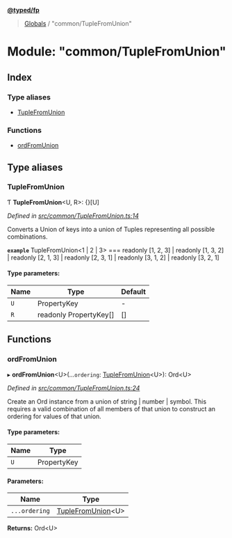 **[@typed/fp](../README.md)**

> [Globals](../globals.md) / "common/TupleFromUnion"

# Module: "common/TupleFromUnion"

## Index

### Type aliases

* [TupleFromUnion](_common_tuplefromunion_.md#tuplefromunion)

### Functions

* [ordFromUnion](_common_tuplefromunion_.md#ordfromunion)

## Type aliases

### TupleFromUnion

Ƭ  **TupleFromUnion**\<U, R>: {}[U]

*Defined in [src/common/TupleFromUnion.ts:14](https://github.com/TylorS/typed-fp/blob/559f273/src/common/TupleFromUnion.ts#L14)*

Converts a Union of keys into a union of Tuples representing all possible combinations.

**`example`** 
TupleFromUnion<1 | 2 | 3> === readonly [1, 2, 3]
 | readonly [1, 3, 2]
 | readonly [2, 1, 3]
 | readonly [2, 3, 1]
 | readonly [3, 1, 2]
 | readonly [3, 2, 1]

#### Type parameters:

Name | Type | Default |
------ | ------ | ------ |
`U` | PropertyKey | - |
`R` | readonly PropertyKey[] | [] |

## Functions

### ordFromUnion

▸ **ordFromUnion**\<U>(...`ordering`: [TupleFromUnion](_common_tuplefromunion_.md#tuplefromunion)\<U>): Ord\<U>

*Defined in [src/common/TupleFromUnion.ts:24](https://github.com/TylorS/typed-fp/blob/559f273/src/common/TupleFromUnion.ts#L24)*

Create an Ord instance from a union of string | number | symbol. This requires a valid
combination of all members of that union to construct an ordering for values of that union.

#### Type parameters:

Name | Type |
------ | ------ |
`U` | PropertyKey |

#### Parameters:

Name | Type |
------ | ------ |
`...ordering` | [TupleFromUnion](_common_tuplefromunion_.md#tuplefromunion)\<U> |

**Returns:** Ord\<U>

